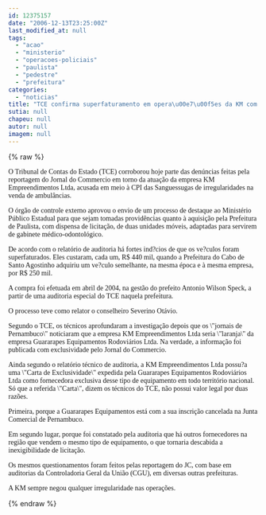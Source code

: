 ```yaml
---
id: 12375157
date: "2006-12-13T23:25:00Z"
last_modified_at: null
tags:
  - "acao"
  - "ministerio"
  - "operacoes-policiais"
  - "paulista"
  - "pedestre"
  - "prefeitura"
categories:
  - "noticias"
title: "TCE confirma superfaturamento em opera\u00e7\u00f5es da KM com Prefeitura de Paulista e pede a\u00e7\u00e3o do Minist\u00e9rio P\u00fablico"
sutia: null
chapeu: null
autor: null
imagem: null
---
```

{% raw %}
<p><P><FONT face=Verdana>O Tribunal de Contas do Estado (TCE) corroborou hoje parte das denúncias feitas pela reportagem do Jornal do Commercio em torno da atuação da empresa KM Empreendimentos Ltda, acusada em meio à CPI das Sanguessugas de irregularidades na venda de ambulâncias.</FONT></P></p>
<p><P><FONT face=Verdana>O órgão de controle externo aprovou o envio de um processo de destaque ao Ministério Público Estadual para que sejam tomadas providências quanto à aquisição pela Prefeitura de Paulista, com dispensa de licitação, de duas unidades móveis, adaptadas para servirem de gabinete médico-odontológico.</FONT></P></p>
<p><P><FONT face=Verdana>De acordo com o relatório de auditoria&nbsp;há fortes ind?cios de que os ve?culos foram superfaturados. Eles custaram, cada um, R$ 440 mil, quando a Prefeitura do Cabo de Santo Agostinho adquiriu um ve?culo semelhante, na mesma época e à mesma empresa, por R$ 250 mil.</FONT></P></p>
<p><P><FONT face=Verdana>A compra foi efetuada em abril de 2004, na gestão do prefeito Antonio Wilson Speck, a partir de uma auditoria especial do TCE naquela prefeitura.</FONT></P></p>
<p><P><FONT face=Verdana></FONT></P></p>
<p><P><FONT face=Verdana>O processo teve como relator o conselheiro Severino Otávio.</FONT></P></p>
<p><P><FONT face=Verdana>Segundo o TCE, os técnicos aprofundaram a investigação depois que os \"jornais de Pernambuco\" noticiaram que a empresa KM Empreendimentos Ltda seria \"laranja\" da empresa Guararapes Equipamentos Rodoviários Ltda. Na verdade, a informação foi publicada com exclusividade pelo Jornal do Commercio.</FONT></P></p>
<p><P><FONT face=Verdana>Ainda segundo o relatório técnico de auditoria, a KM Empreendimentos Ltda possu?a uma \"Carta de Exclusividade\" expedida pela Guararapes Equipamentos Rodoviários Ltda como fornecedora exclusiva desse tipo de equipamento em todo território nacional. Só que a referida \"Carta\", dizem os técnicos do TCE, não possui valor legal por duas razões. </FONT></P></p>
<p><P><FONT face=Verdana>Primeira, porque a Guararapes Equipamentos está com a sua inscrição cancelada na Junta Comercial de Pernambuco. </FONT></P></p>
<p><P><FONT face=Verdana>Em segundo lugar, porque foi constatado pela auditoria que há outros fornecedores na região que vendem o mesmo tipo de equipamento, o que tornaria descabida a inexigibilidade de licitação. </FONT></P></p>
<p><P><FONT face=Verdana>Os mesmos questionamentos foram feitos pelas reportagem do JC, com base em auditorias da Controladoria Geral da União (CGU), em diversas outras prefeituras.</FONT></P></p>
<p><P><FONT face=Verdana>A KM sempre negou qualquer irregularidade nas operações.</FONT></P> </p>
{% endraw %}